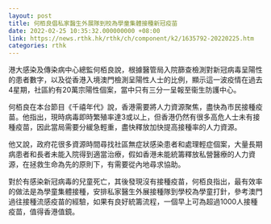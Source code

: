 ```yaml
---
layout: post
title: 何栢良倡私家醫生外展隊到校為學童集體接種新冠疫苗
date: 2022-02-25 10:35:32.000000000 +08:00
link: https://news.rthk.hk/rthk/ch/component/k2/1635792-20220225.htm
categories: rthk
---
```


港大感染及傳染病中心總監何栢良說，根據醫管局入院篩查檢測對新冠病毒呈陽性的患者數字，以及從香港入境澳門檢測呈陽性人士的比例，顯示這一波疫情在過去4星期，社區約有20萬宗陽性個案，當中只有三分一呈報至衞生防護中心。

何栢良在本台節目《千禧年代》說，香港需要將人力資源聚焦，盡快為市民接種疫苗。他指出，現時病毒即時繁殖率達3或以上，但香港仍然有很多高危人士未有接種疫苗，因此當局需要分緩急輕重，盡快釋放加快提高接種率的人力資源。

他又說，政府花很多資源時間尋找社區無症狀感染患者和處理輕症個案，大量長期病患者和長者未能入院得到適當治療，假如香港未能統籌釋放私營醫療的人力資源，在拯救生命為先的原則下，有需要從內地尋求協助。

對於有感染新冠病毒的兒童死亡，其後發現沒有接種疫苗，何栢良指出，最有效率的做法是為學童集體接種，安排私家醫生外展接種隊到學校為學童打針，參考澳門過往接種流感疫苗的經驗，如果有良好統籌流程，一個早上可為超過1000人接種疫苗，值得香港值鏡。
